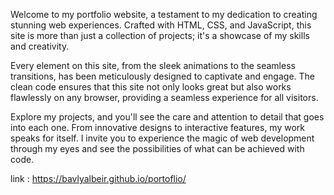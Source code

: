 Welcome to my portfolio website, a testament to my dedication to creating stunning web experiences. Crafted with HTML, CSS, and JavaScript, this site is more than just a collection of projects; it's a showcase of my skills and creativity.

Every element on this site, from the sleek animations to the seamless transitions, has been meticulously designed to captivate and engage. The clean code ensures that this site not only looks great but also works flawlessly on any browser, providing a seamless experience for all visitors.

Explore my projects, and you'll see the care and attention to detail that goes into each one. From innovative designs to interactive features, my work speaks for itself. I invite you to experience the magic of web development through my eyes and see the possibilities of what can be achieved with code.

link : https://bavlyalbeir.github.io/portoflio/
